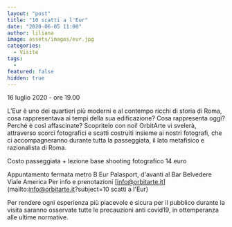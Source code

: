 ```yaml
---
layout: "post"
title: "10 scatti a l'Eur"
date: "2020-06-05 11:00"
author: liliana
image: assets/images/eur.jpg
categories:
  - Visite
tags:
  -
featured: false
hidden: true
---
```

16 luglio 2020 - ore 19.00

L’Eur è uno dei quartieri più moderni e al contempo ricchi di storia di Roma, cosa rappresentava ai tempi della sua edificazione? Cosa rappresenta oggi? Perché è così affascinate? Scopritelo con noi! OrbitArte vi svelerà, attraverso scorci fotografici e scatti costruiti insieme ai nostri fotografi, che ci accompagneranno durante tutta la passeggiata, il lato metafisico e razionalista di Roma.

Costo passeggiata + lezione base shooting fotografico 14 euro

Appuntamento fermata metro B Eur Palasport, d'avanti al Bar Belvedere
Viale America
Per info e prenotazioni [info@orbitarte.it](mailto:info@orbitarte.it?subject=10 scatti a l'Eur)


Per rendere ogni esperienza più piacevole e sicura per il pubblico durante la visita  saranno osservate tutte le precauzioni anti covid19, in ottemperanza alle ultime normative.
